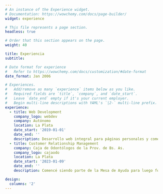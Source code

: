 ```yaml
---
# An instance of the Experience widget.
# Documentation: https://wowchemy.com/docs/page-builder/
widget: experience

# This file represents a page section.
headless: true

# Order that this section appears on the page.
weight: 40

title: Experiencia
subtitle:

# Date format for experience
#   Refer to https://wowchemy.com/docs/customization/#date-format
date_format: Jan 2006

# Experiences.
#   Add/remove as many `experience` items below as you like.
#   Required fields are `title`, `company`, and `date_start`.
#   Leave `date_end` empty if it's your current employer.
#   Begin multi-line descriptions with YAML's `|2-` multi-line prefix.
experience:
  - title: Web Development
    company_logo: webdev
    company: Autónomo
    location: La Plata
    date_start: '2019-01-01'
    date_end: ''
    description: Desarrollo web integral para páginas personales y comercios electrónicos locales utilizando WordPress y WooCommerce, haciendo énfasis en SEO y Web Performance.
  - title: Customer Relationship Management
    company: Caja de Odontólogos de la Prov. de Bs. As.
    company_logo: cajaodo
    location: La Plata
    date_start: '2023-01-09'
    date_end: ''
    description: Comencé siendo parte de la Mesa de Ayuda para luego formar parte del equipo de trabajo de CRM. Actualmente trabajo en el desarrollo de plataformas para la mejora en la atención a los usuarios de la organización. 

design:
  columns: '2'
---
```

